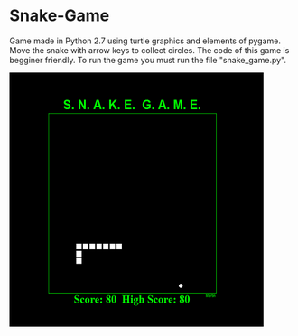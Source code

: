 # Snake-Game
Game made in Python 2.7 using turtle graphics and elements of pygame.
Move the snake with arrow keys to collect circles.
The code of this game is begginer friendly.
To run the game you must run the file "snake_game.py".

![Snake Game Screenshot](snake_game_screenshot.png)
